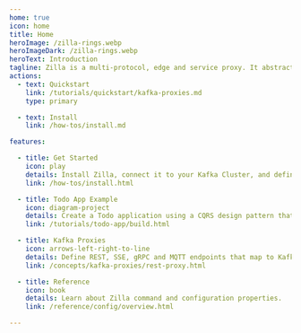 ```yaml
---
home: true
icon: home
title: Home
heroImage: /zilla-rings.webp
heroImageDark: /zilla-rings.webp
heroText: Introduction
tagline: Zilla is a multi-protocol, edge and service proxy. It abstracts Apache Kafka® for non-native clients, such as browsers and IoT devices, by exposing Kafka topics via user-defined REST, Server-Sent Events (SSE), MQTT, or gRPC API entry points.
actions:
  - text: Quickstart
    link: /tutorials/quickstart/kafka-proxies.md
    type: primary

  - text: Install
    link: /how-tos/install.md

features:

  - title: Get Started
    icon: play
    details: Install Zilla, connect it to your Kafka Cluster, and define your first API endpoints.
    link: /how-tos/install.html

  - title: Todo App Example
    icon: diagram-project
    details: Create a Todo application using a CQRS design pattern that's backed by Apache Kafka and Zilla.
    link: /tutorials/todo-app/build.html

  - title: Kafka Proxies
    icon: arrows-left-right-to-line
    details: Define REST, SSE, gRPC and MQTT endpoints that map to Kafka topic streams.
    link: /concepts/kafka-proxies/rest-proxy.html

  - title: Reference
    icon: book
    details: Learn about Zilla command and configuration properties.
    link: /reference/config/overview.html

---
```

